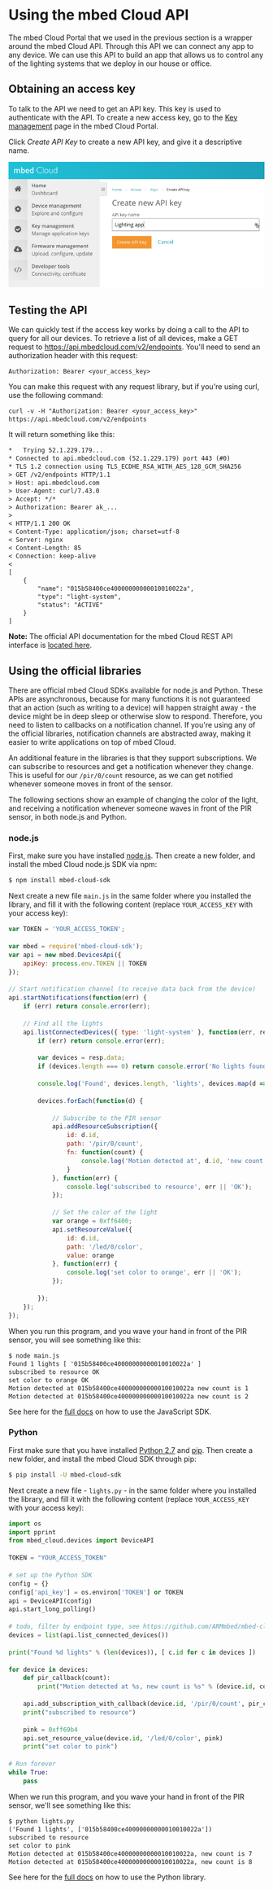# Using the mbed Cloud API

The mbed Cloud Portal that we used in the previous section is a wrapper around the mbed Cloud API. Through this API we can connect any app to any device. We can use this API to build an app that allows us to control any of the lighting systems that we deploy in our house or office.

## Obtaining an access key

To talk to the API we need to get an API key. This key is used to authenticate with the API. To create a new access key, go to the [Key management](https://portal.mbedcloud.com/access/keys) page in the mbed Cloud Portal.

Click *Create API Key* to create a new API key, and give it a descriptive name.

<span class="images">![Creating a new access key in mbed Cloud](assets/lights14.png)</span>

## Testing the API

We can quickly test if the access key works by doing a call to the API to query for all our devices. To retrieve a list of all devices, make a GET request to https://api.mbedcloud.com/v2/endpoints. You'll need to send an authorization header with this request:

```
Authorization: Bearer <your_access_key>
```

You can make this request with any request library, but if you're using curl, use the following command:

```
curl -v -H "Authorization: Bearer <your_access_key>" https://api.mbedcloud.com/v2/endpoints
```

It will return something like this:

```
*   Trying 52.1.229.179...
* Connected to api.mbedcloud.com (52.1.229.179) port 443 (#0)
* TLS 1.2 connection using TLS_ECDHE_RSA_WITH_AES_128_GCM_SHA256
> GET /v2/endpoints HTTP/1.1
> Host: api.mbedcloud.com
> User-Agent: curl/7.43.0
> Accept: */*
> Authorization: Bearer ak_...
>
< HTTP/1.1 200 OK
< Content-Type: application/json; charset=utf-8
< Server: nginx
< Content-Length: 85
< Connection: keep-alive
<
[
    {
        "name": "015b58400ce40000000000010010022a",
        "type": "light-system",
        "status": "ACTIVE"
    }
]
```

<span class="notes">**Note:** The official API documentation for the mbed Cloud REST API interface is [located here](/docs/v1.2/api-references/index.html).</span>

## Using the official libraries

There are official mbed Cloud SDKs available for node.js and Python. These APIs are asynchronous, because for many functions it is not guaranteed that an action (such as writing to a device) will happen straight away -  the device might be in deep sleep or otherwise slow to respond. Therefore, you need to listen to callbacks on a notification channel. If you're using any of the official libraries, notification channels are abstracted away, making it easier to write applications on top of mbed Cloud.

An additional feature in the libraries is that they support subscriptions. We can subscribe to resources and get a notification whenever they change. This is useful for our `/pir/0/count` resource, as we can get notified whenever someone moves in front of the sensor.

The following sections show an example of changing the color of the light, and receiving a notification whenever someone waves in front of the PIR sensor, in both node.js and Python.

### node.js

First, make sure you have installed [node.js](http://nodejs.org). Then create a new folder, and install the mbed Cloud node.js SDK via npm:

```bash
$ npm install mbed-cloud-sdk
```

Next create a new file ``main.js`` in the same folder where you installed the library, and fill it with the following content (replace `YOUR_ACCESS_KEY` with your access key):

```js
var TOKEN = 'YOUR_ACCESS_TOKEN';

var mbed = require('mbed-cloud-sdk');
var api = new mbed.DevicesApi({
    apiKey: process.env.TOKEN || TOKEN
});

// Start notification channel (to receive data back from the device)
api.startNotifications(function(err) {
    if (err) return console.error(err);

    // Find all the lights
    api.listConnectedDevices({ type: 'light-system' }, function(err, resp) {
        if (err) return console.error(err);

        var devices = resp.data;
        if (devices.length === 0) return console.error('No lights found...');

        console.log('Found', devices.length, 'lights', devices.map(d => d.id));

        devices.forEach(function(d) {

            // Subscribe to the PIR sensor
            api.addResourceSubscription({
                id: d.id,
                path: '/pir/0/count',
                fn: function(count) {
                    console.log('Motion detected at', d.id, 'new count is', count);
                }
            }, function(err) {
                console.log('subscribed to resource', err || 'OK');
            });

            // Set the color of the light
            var orange = 0xff6400;
            api.setResourceValue({
                id: d.id,
                path: '/led/0/color',
                value: orange
            }, function(err) {
                console.log('set color to orange', err || 'OK');
            });

        });
    });
});

```

When you run this program, and you wave your hand in front of the PIR sensor, you will see something like this:

```
$ node main.js
Found 1 lights [ '015b58400ce40000000000010010022a' ]
subscribed to resource OK
set color to orange OK
Motion detected at 015b58400ce40000000000010010022a new count is 1
Motion detected at 015b58400ce40000000000010010022a new count is 2
```

See here for the [full docs](https://github.com/ARMmbed/mbed-cloud-sdk-javascript) on how to use the JavaScript SDK.

### Python

First make sure that you have installed [Python 2.7](https://www.python.org/downloads/) and [pip](https://pip.pypa.io/en/stable/installing/). Then create a new folder, and install the mbed Cloud SDK through pip:

```bash
$ pip install -U mbed-cloud-sdk
```

Next create a new file - ``lights.py`` - in the same folder where you installed the library, and fill it with the following content (replace `YOUR_ACCESS_KEY` with your access key):

```python
import os
import pprint
from mbed_cloud.devices import DeviceAPI

TOKEN = "YOUR_ACCESS_TOKEN"

# set up the Python SDK
config = {}
config['api_key'] = os.environ['TOKEN'] or TOKEN
api = DeviceAPI(config)
api.start_long_polling()

# todo, filter by endpoint type, see https://github.com/ARMmbed/mbed-cloud-sdk-python/issues/88
devices = list(api.list_connected_devices())

print("Found %d lights" % (len(devices)), [ c.id for c in devices ])

for device in devices:
    def pir_callback(count):
        print("Motion detected at %s, new count is %s" % (device.id, count))

    api.add_subscription_with_callback(device.id, '/pir/0/count', pir_callback)
    print("subscribed to resource")

    pink = 0xff69b4
    api.set_resource_value(device.id, '/led/0/color', pink)
    print("set color to pink")

# Run forever
while True:
    pass
```

When we run this program, and you wave your hand in front of the PIR sensor, we'll see something like this:

```
$ python lights.py
('Found 1 lights', ['015b58400ce40000000000010010022a'])
subscribed to resource
set color to pink
Motion detected at 015b58400ce40000000000010010022a, new count is 7
Motion detected at 015b58400ce40000000000010010022a, new count is 8
```

See here for the [full docs](https://github.com/ARMmbed/mbed-cloud-sdk-python) on how to use the Python library.
